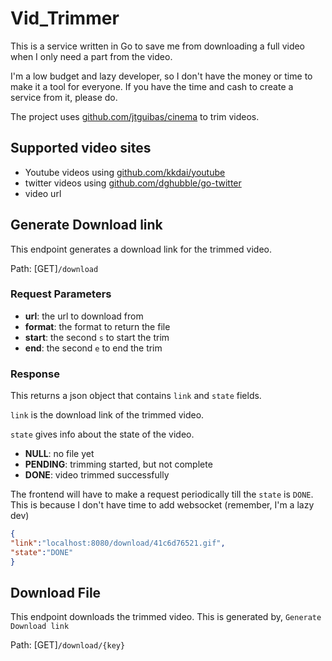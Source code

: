 # Vid_Trimmer

This is a service written in Go to save me from downloading a full video when I only need a part from the video.

I'm a low budget and lazy developer, so I don't have the money or time to make it a tool for everyone. If you have the 
time and cash to create a service from it, please do.

The project uses [github.com/jtguibas/cinema](https://github.com/jtguibas/cinema) to trim videos.

## Supported video sites
- Youtube videos using [github.com/kkdai/youtube](https://github.com/kkdai/youtube)
- twitter videos using [github.com/dghubble/go-twitter](https://github.com/dghubble/go-twitter)
- video url 

## Generate Download link

This endpoint generates a download link for the trimmed video.

Path: [GET]`/download`

### Request Parameters 
- **url**: the url to download from
- **format**: the format to return the file
- **start**: the second `s` to start the trim
- **end**: the second `e` to end the trim

### Response

This returns a json object that contains `link` and `state` fields.
 
`link` is the download link of the trimmed video.

`state` gives info about the state of the video.

- **NULL**: no file yet
- **PENDING**: trimming started, but not complete
- **DONE**: video trimmed successfully

The frontend will have to make a request periodically till the `state` is `DONE`. This is because I don't have time to add 
websocket (remember, I'm a lazy dev)


```json
{
"link":"localhost:8080/download/41c6d76521.gif",
"state":"DONE"
}
```

## Download File

This endpoint downloads the trimmed video. This is generated by, `Generate Download link`

Path: [GET]`/download/{key}`
